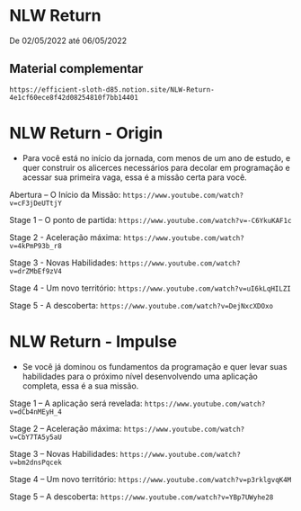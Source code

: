 # NLW Return

De 02/05/2022 até 06/05/2022

## Material complementar

`https://efficient-sloth-d85.notion.site/NLW-Return-4e1cf60ece8f42d08254810f7bb14401`

# NLW Return - Origin

- Para você está no início da jornada, com menos de um ano de estudo, e quer construir os alicerces necessários para decolar em programação e acessar sua primeira vaga, essa é a missão certa para você.

Abertura – O Início da Missão: `https://www.youtube.com/watch?v=cF3jDeUTtjY`

Stage 1 – O ponto de partida: `https://www.youtube.com/watch?v=-C6YkuKAF1c`

Stage 2 - Aceleração máxima: `https://www.youtube.com/watch?v=4kPmP93b_r8`

Stage 3 - Novas Habilidades: `https://www.youtube.com/watch?v=drZMbEf9zV4`

Stage 4 - Um novo território: `https://www.youtube.com/watch?v=uI6kLqHILZI`

Stage 5 - A descoberta: `https://www.youtube.com/watch?v=DejNxcXDOxo`

# NLW Return - Impulse

- Se você já dominou os fundamentos da programação e quer levar suas habilidades para o próximo nível desenvolvendo uma aplicação completa, essa é a sua missão.

Stage 1 – A aplicação será revelada: `https://www.youtube.com/watch?v=dCb4nMEyH_4`

Stage 2 – Aceleração máxima: `https://www.youtube.com/watch?v=CbY7TA5y5aU`

Stage 3 – Novas Habilidades: `https://www.youtube.com/watch?v=bm2dnsPqcek`

Stage 4 – Um novo território: `https://www.youtube.com/watch?v=p3rklgvqK4M`

Stage 5 – A descoberta: `https://www.youtube.com/watch?v=YBp7UWyhe28`
